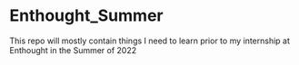 # Enthought_Summer
This repo will mostly contain things I need to learn prior to my internship at Enthought in the Summer of 2022
